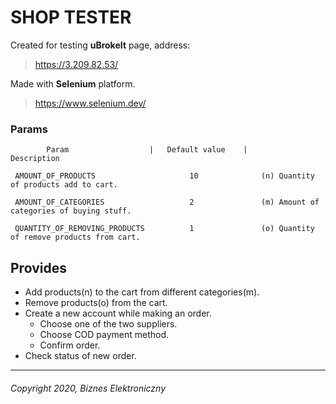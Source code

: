 # SHOP TESTER

Created for testing **uBrokeIt** page, address: 
> https://3.209.82.53/

Made with **Selenium** platform.
> https://www.selenium.dev/


### Params
```
        Param                  |   Default value    |       Description

 AMOUNT_OF_PRODUCTS                     10              (n) Quantity of products add to cart.

 AMOUNT_OF_CATEGORIES                   2               (m) Amount of categories of buying stuff.

 QUANTITY_OF_REMOVING_PRODUCTS          1               (o) Quantity of remove products from cart.

```

## Provides

* Add  products(n) to the cart from different categories(m).
* Remove products(o) from the cart.
* Create a new account while making an order.
    * Choose one of the two suppliers.
    * Choose COD payment method.
    * Confirm order.
* Check status of new order.

 -----

###### Copyright 2020, Biznes Elektroniczny

